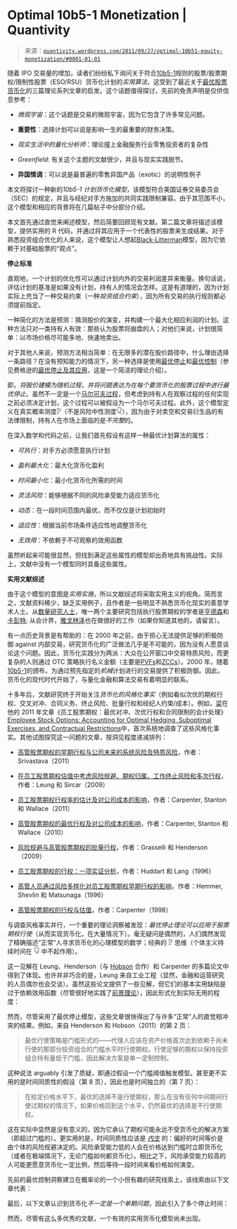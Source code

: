 <!--yml

类别：未分类

日期：2024-05-18 13:48:43

-->

# Optimal 10b5-1 Monetization | Quantivity

> 来源：[`quantivity.wordpress.com/2011/09/27/optimal-10b51-equity-monetization/#0001-01-01`](https://quantivity.wordpress.com/2011/09/27/optimal-10b51-equity-monetization/#0001-01-01)

随着 IPO 交易量的增加，读者们纷纷私下询问关于符合[10b5-1](http://en.wikipedia.org/wiki/SEC_Rule_10b5-1)规则的股票/股票期权/限制性股票（ESO/RSU）货币化计划的*实用算法*，这受到了最近关于[最优股票货币化](https://quantivity.wordpress.com/2011/07/30/optimal-equity-monetization/)的三篇理论系列文章的启发。这个话题值得探讨，先前的免责声明是仅供信息参考：

+   *微观宇宙*：这个话题是交易的微观宇宙，因为它包含了许多常见问题。

+   **重要性**：选择计划可以说是影响一生的最重要的财务决策。

+   *现实生活中的量化分析师*：理论撞上金融服务行业零售投资者的复杂性

+   *Greenfield*: 有关这个主题的文献很少，并且与现实实践脱节。

+   **异国情调**：可以说是最普遍的零售异国产品（exotic）的说明性例子

本文将探讨一种新的*10b5-1 计划货币化模型*，该模型符合美国证券交易委员会（SEC）的规定，并且与经纪对手方施加的共同实践限制兼容。由于其范围不小，这个模型和相应的背景将在几篇帖子中分部分介绍。

本文首先通过直觉来阐述模型，然后简要回顾现有文献。第二篇文章将描述该模型，提供实用的 R 代码，并通过将其应用于一个代表性的股票来生成结果。对于熟悉投资组合优化的人来说，这个模型让人想起[Black-Litterman](http://en.wikipedia.org/wiki/Black%E2%80%93Litterman_model)模型，因为它依赖于对基础股票的“观点”。

**停止标准**

直观地，一个计划的优化性可以通过计划内外的交易利润差异来衡量。换句话说，评估计划的基准是如果没有计划，持有人的情况会怎样。这是有道理的，因为计划实际上充当了一种交易约束（一种*投资组合约束*），因为所有交易的执行规则都必须提前指定。

一种简化的方法是预测：猜测股价的演变，并构建一个最大化相应利润的计划。这种方法只对一类持有人有效：那些认为股票将崩盘的人；对他们来说，计划很简单：以市场价格尽可能多地、快速地卖出。

对于其他人来说，预测方法相当简单：在无限多的潜在股价路径中，什么理由选择一条路径？在没有预知能力的情况下，另一种选择是使用[最优停止](http://en.wikipedia.org/wiki/Optimal_stopping)和[最优控制](http://en.wikipedia.org/wiki/Optimal_control)（参见费格逊的[最优停止及其应用](http://www.math.ucla.edu/~tom/Stopping/Contents.html)，这是一个简洁的理论介绍）。

即，*将股价建模为随机过程，并将问题表达为在每个要货币化的股票过程中进行最优停止*。虽然不一定是一个[马尔可夫过程](http://en.wikipedia.org/wiki/Martingale_%28probability_theory%29)，但考虑到持有人在观察过程的任何实现之前必须决定计划，这个过程可以被假设为一个马尔可夫过程。此外，这个模型定义在真实概率测度![\mathbb{P}](img/f2d0e071de256bbddee88d21a6582414.png)（不是风险中性测度![\mathbb{Q}](img/969ce5c634b2b4963929a6476f8ccc63.png)），因为由于对卖空和交易衍生品的有法律限制，持有人在市场上面临的是*不完整*的。

在深入数学和代码之前，让我们首先假设有这样一种最优计划算法的属性：

+   *可执行*：对手方必须愿意执行计划

+   *盈利最大化*：最大化货币化盈利

+   *时间最小化*：最小化货币化所需的时间

+   *灵活风险*：能够根据不同的风险承受能力适应货币化

+   *动态*：在一段时间范围内最优，而不仅仅是计划初始时

+   *适应性*：根据当前市场条件适应性地调整货币化

+   *无效用*：不依赖于不可观察的效用函数

虽然听起来可能很显然，但找到满足这些属性的模型却出奇地具有挑战性。实际上，文献中没有一个模型同时具备这些属性。

**实用文献综述**

由于这个模型的意图是*实用实施*，所以文献综述将采取实用主义的视角。简而言之，文献资料稀少，缺乏实用例子，且作者是一些明显不熟悉货币化现实的善意学术人士。从[数量研究人士](https://quantivity.wordpress.com/2011/03/06/people-of-quant-research/)，唯一两个主要研究包括执行股票期权的学者是[亨德森](http://www.oxford-man.ox.ac.uk/people/members_henderson.html)和[卡彭特](http://people.stern.nyu.edu/jcarpen0/); 从会计界，[雅戈林泽](http://leeds-faculty.colorado.edu/alja4277/10b5_1.html)也在做很好的工作（如果你知道其他的，请留言）。

有一点历史背景是有帮助的：在 2000 年之前，由于担心无法提供足够的积极防御 against 内部交易，研究货币化的广泛做法几乎是不可能的，因为没有人愿意谈论这个问题。因此，货币化实践分为两派：大众在公开窗口中交易特质风险，而更复杂的人则通过 OTC 策略执行名义金额（主要是[PVFs](http://en.wikipedia.org/wiki/Variable_prepaid_forward_contract)和[ZCCs](http://en.wikipedia.org/wiki/Collar_%28finance%29)）。2000 年，随着[10b5-1](http://en.wikipedia.org/wiki/SEC_Rule_10b5-1)的颁布，为通过预先指定的*机械*计划进行的交易提供了积极防御。因此，货币化的现代时代开始了，与量化金融和算法交易有着明显的联系。

十多年后，文献研究终于开始关注*货币化的风格化事实*（例如看似次优的期权行权、交叉对冲、合同义务、终止风险、批量行权和经纪人约束/成本）。例如，[梁](http://www.ieor.columbia.edu/fac-bios/leung/faculty.html)在他的 2011 年文章《员工股票期权：最优对冲、次优行权和合同限制的会计处理》[Employee Stock Options: Accounting for Optimal Hedging, Suboptimal Exercises, and Contractual Restrictions](http://papers.ssrn.com/sol3/papers.cfm?abstract_id=1290404)中，首次系统地调查了这些风格化事实。其他试图探究这一问题的文章，按洞见程度递减排列：

+   [高管股票期权的早期行权与公司未来的系统风险及特质风险](http://papers.ssrn.com/sol3/papers.cfm?abstract_id=1466246)，作者：Srivastava（2011）

+   [在员工股票期权估值中考虑风险规避、期权归属、工作终止风险和多次行权](http://papers.ssrn.com/sol3/papers.cfm?abstract_id=943926)，作者：Leung 和 Sircar（2009）

+   [员工股票期权行权率的估计及对公司成本的影响](http://pages.stern.nyu.edu/~jcarpen0/pdfs/CarpenterStantonWallace2.pdf)，作者：Carpenter, Stanton 和 Wallace（2011）

+   [高管股票期权的最优行权及对公司成本的影响](http://people.stern.nyu.edu/jcarpen0/pdfs/CarpenterStantonWallace1.pdf)，作者：Carpenter, Stanton 和 Wallace（2010）

+   [风险规避与高管股票期权的批量行权](http://ideas.repec.org/a/eee/dyncon/v33y2009i1p109-127.html)，作者：Grasselli 和 Henderson（2009）

+   [员工股票期权的行权：一项实证分析](http://papers.ssrn.com/sol3/papers.cfm?abstract_id=6072)，作者：Huddart 和 Lang（1996）

+   [高管人员通过风险多样化对员工股票期权早期行权的影响](http://papers.ssrn.com/sol3/papers.cfm?abstract_id=294900)，作者：Hemmer, Shevlin 和 Matsunaga（1996）

+   [高管股票期权的行权与估值](http://people.stern.nyu.edu/jcarpen0/pdfs/Carpenter1998.pdf)，作者：Carpenter（1998）

与调查风格事实并行，一个重要的理论洞察被发现：*最优停止理论可以应用于股票期权行使*（从而实现货币化，在大量情况下）。毫无疑问是偶然的，人们偶然发现了精确描述“正常”人寻求货币化的心理模型的数学；经典的 ![\mathbb{P}](img/f2d0e071de256bbddee88d21a6582414.png) 思维（个体主义持续时间在 ![\mathbb{Q}](img/969ce5c634b2b4963929a6476f8ccc63.png) 中不起作用）。

这一见解在 Leung、Henderson（与 [Hobson](http://www2.warwick.ac.uk/fac/sci/statistics/staff/academic-research/hobson/) 合作）和 Carpenter 的多篇论文中得到了体现。也许并非巧合的是，Leung 来自工业工程（显然，金融和运营研究的人员偶尔也会交谈）。虽然这些论文提供了一些见解，但它们的基本实用缺陷是过于依赖效用函数（尽管很好地实践了[前景理论](http://en.wikipedia.org/wiki/Prospect_theory)），因此形式化到实际无用的程度：

然而，尽管采用了最优停止模型，这些文章很快得出了与许多“正常”人的直觉相冲突的结果。例如，来自 Henderson 和 Hobson（2011）的第 2 页：

> 最优行使策略是门槛形式的——代理人应该在资产价格首次达到依赖于尚未行使的那部分投资组合的门槛水平时行使期权。行使足够的期权以保持投资组合持有量低于门槛，因此解决方案是单一定制控制。

这种说法 arguably 引发了质疑，即通过假设一个门槛阈值触发模型。甚至更不实用的是时间同质性的假设（第 8 页），因此也是时间独立的（第 7 页）：

> 在给定价格水平下，最优的选择不是行使期权，那么在没有任何中间期间行使过期权的情况下，如果价格回到这个水平，仍然最优的选择是不行使期权。

这在实际中显然是没有意义的，因为它承认了期权可能永远不受货币化的解决方案（即超过门槛的）。更实用的是，时间同质性应该是 *[内生](http://en.wikipedia.org/wiki/Endogenous)* 的：偏好的时间等价是由个体的风险规避决定的。风险承受能力低的人会在价格达到门槛时立即货币化（或者在极端情况下，无论门槛如何都货币化）。相比之下，风险承受能力较高的人可能更愿意货币化一定比例，然后等待一段时间来看价格如何演变。

先前的最优控制洞察建立在概率论的一个小但有趣的研究线索上，该线索由以下文章代表：

最后，以下文章认识到货币化*不一定是一个单期问题*，因此引入了多个停止时间：

然而，尽管有这么多优秀的文献，一个有效的实用货币化模型尚未出现。
